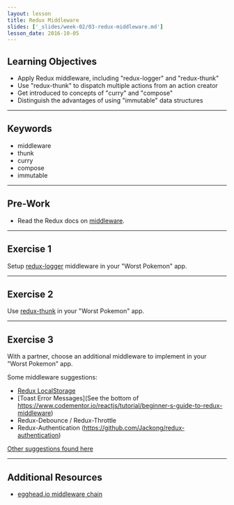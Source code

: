 ```yaml
---
layout: lesson
title: Redux Middleware
slides: ['_slides/week-02/03-redux-middleware.md']
lesson_date: 2016-10-05
---
```


## Learning Objectives

- Apply Redux middleware, including "redux-logger" and "redux-thunk"
- Use "redux-thunk" to dispatch multiple actions from an action creator
- Get introduced to concepts of "curry" and "compose"
- Distinguish the advantages of using "immutable" data structures

---

## Keywords

- middleware
- thunk
- curry
- compose
- immutable

---

## Pre-Work

- Read the Redux docs on [middleware](http://redux.js.org/docs/advanced/Middleware.html).

---

## Exercise 1

Setup [redux-logger](https://github.com/evgenyrodionov/redux-logger) middleware in your "Worst Pokemon" app.

---

## Exercise 2

Use [redux-thunk](https://github.com/gaearon/redux-thunk) in your "Worst Pokemon" app.

---

## Exercise 3

With a partner, choose an additional middleware to implement in your "Worst Pokemon" app.

Some middleware suggestions:

- [Redux LocalStorage](https://github.com/elgerlambert/redux-localstorage)
- [Toast Error Messages](See the bottom of https://www.codementor.io/reactjs/tutorial/beginner-s-guide-to-redux-middleware)
- Redux-Debounce / Redux-Throttle
- Redux-Authentication (https://github.com/Jackong/redux-authentication)

[Other suggestions found here](https://github.com/xgrommx/awesome-redux#react---a-javascript-library-for-building-user-interfaces)

---

## Additional Resources

- [egghead.io middleware chain](https://egghead.io/lessons/javascript-redux-the-middleware-chain?course=building-react-applications-with-idiomatic-redux)
